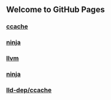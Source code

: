 ## Welcome to GitHub Pages


### [ccache](ccache/index.md)
### [ninja](ninja/index.md)
### [llvm](llvm/index.md)
### [ninja](lld-dep/ninja/index.md)
### [lld-dep/ccache](lld-dep/ccache/index.md)
